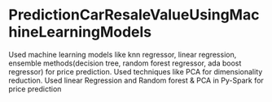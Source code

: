 # PredictionCarResaleValueUsingMachineLearningModels
Used machine learning models like knn regressor, linear regression, ensemble methods(decision tree, random forest regressor, ada boost regressor) for price prediction. Used techniques like PCA for dimensionality reduction. Used linear Regression and Random forest &amp; PCA in Py-Spark for price prediction
